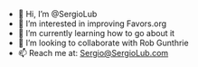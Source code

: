 - 👋 Hi, I’m @SergioLub
- 👀 I’m interested in improving Favors.org
- 🌱 I’m currently learning how to go about it
- 💞️ I’m looking to collaborate with Rob Gunthrie
- 📫 Reach me at:  Sergio@SergioLub.com

<!---
SergioLub/SergioLub is a ✨ special ✨ repository because its `README.md` (this file) appears on your GitHub profile.
You can click the Preview link to take a look at your changes.
--->
